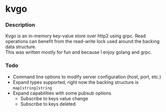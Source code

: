   # kvgo

### Description

Kvgo is an in-memory key-value store over http2 using grpc.  Read operations can benefit from the read-write lock used around the backing data structure.   
This was written mostly for fun and because I enjoy golang and grpc.  

### Todo

- Command line options to modify server configuration (host, port, etc.)
- Expand types supported, right now the backing structure is ```map[string]string```
- Expand capabilities with some pubsub options
    * Subscribe to keys value change
    * Subscribe to keys deleted







 